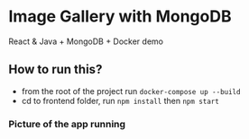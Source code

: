 # Image Gallery with MongoDB

React & Java + MongoDB + Docker demo

## How to run this?

- from the root of the project run `docker-compose up --build`
- cd to frontend folder, run `npm install` then `npm start`

### Picture of the app running

